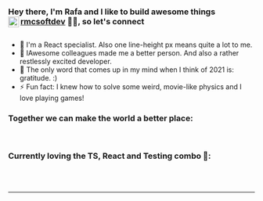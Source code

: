### Hey there, I'm Rafa and I like to build awesome things [rmcsoftdev][website] 👨‍💻, so let's connect [<img align="left" alt="rmcsoftdev | LinkedIn" width="22px" src="https://cdn.worldvectorlogo.com/logos/linkedin-icon-2.svg" />][linkedin]

##

- 🔭 I'm a React specialist. Also one line-height px means quite a lot to me.
- 👯 IAwesome colleagues made me a better person. And also a rather restlessly excited developer.
- 🥅 The only word that comes up in my mind when I think of 2021 is: gratitude. :)
- ⚡ Fun fact: I knew how to solve some weird, movie-like physics and I love playing games!

### Together we can make the world a better place:


<br />

### Currently loving the TS, React and Testing combo 👋:

<br />
<br />

---

[website]: https://www.rmcsoftdev.com
[linkedin]: https://www.linkedin.com/in/rmcsoftdev/
